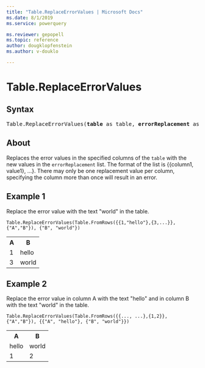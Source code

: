 ```yaml
---
title: "Table.ReplaceErrorValues | Microsoft Docs"
ms.date: 8/1/2019
ms.service: powerquery

ms.reviewer: gepopell
ms.topic: reference
author: dougklopfenstein
ms.author: v-douklo

---
```

# Table.ReplaceErrorValues

## Syntax

<pre>
Table.ReplaceErrorValues(<b>table</b> as table, <b>errorReplacement</b> as list) as table
</pre>
  
## About  
Replaces the error values in the specified columns of the `table` with the new values in the `errorReplacement` list. The format of the list is {{column1, value1}, …}. There may only be one replacement value per column, specifying the column more than once will result in an error.

## Example 1
Replace the error value with the text "world" in the table.

```powerquery-m
Table.ReplaceErrorValues(Table.FromRows({{1,"hello"},{3,...}}, {"A","B"}), {"B", "world"})
```

<table> <tr> <th>A</th> <th>B</th> </tr> <tr> <td>1</td> <td>hello</td> </tr> <tr> <td>3</td> <td>world</td> </tr> </table>

## Example 2
Replace the error value in column A with the text "hello" and in column B with the text "world" in the table.

```powerquery-m
Table.ReplaceErrorValues(Table.FromRows({{..., ...},{1,2}}, {"A","B"}), {{"A", "hello"}, {"B", "world"}})
```

<table> <tr> <th>A</th> <th>B</th> </tr> <tr> <td>hello</td> <td>world</td> </tr> <tr> <td>1</td> <td>2</td> </tr> </table>
